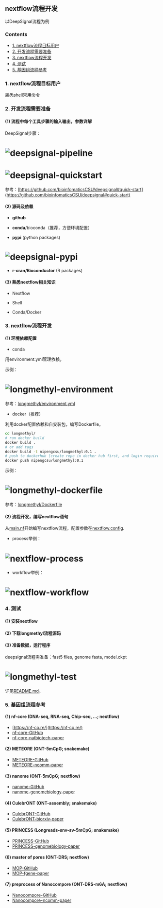 ## nextflow流程开发

以DeepSignal流程为例

### Contents
* [1. nextflow流程目标用户](#1.-nextflow流程目标用户)
* [2. 开发流程需要准备](#2.-开发流程需要准备)
* [3. nextflow流程开发](#3.-nextflow流程开发)
* [4. 测试](#4.-测试)
* [5. 基因组流程参考](#5.-基因组流程参考)


### 1. nextflow流程目标用户

熟悉shell常用命令

### 2. 开发流程需要准备

#### (1) 流程中每个工具步骤的输入输出，参数详解

DeepSignal步骤：

# ![deepsignal-pipeline](images/pipeline_dag_2022-03-09_17-04-28.png)

# ![deepsignal-quickstart](images/deepsignal-quickstart.png)
参考：[https://github.com/bioinfomaticsCSU/deepsignal#quick-start](https://github.com/bioinfomaticsCSU/deepsignal#quick-start)

#### (2) 源码及依赖
  * __github__

  * __conda__/bioconda（推荐，方便环境配置） 

  * __pypi__ (python packages)

# ![deepsignal-pypi](images/deepsignal-pypi.png)

  * __r-cran/Bioconductor__ (R packages) 

#### (3) 熟悉nextflow相关知识

  * Nextflow

  * Shell

  * Conda/Docker

### 3. nextflow流程开发

#### (1) 环境依赖配置

  - conda

用environment.yml管理依赖。

示例：
# ![longmethyl-environment](images/longmethyl-environment.png)

参考：[longmethyl/environment.yml](../environment.yml)

  - docker（推荐）

利用docker配置依赖和自安装包，编写Dockerfile。

```sh
cd longmethyl/
# run docker build
docker build .
# or add tags
docker build -t nipengcsu/longmethyl:0.1 .
# push to dockerhub [create repo in docker hub first, and login required]
docker push nipengcsu/longmethyl:0.1
```

示例：
# ![longmethyl-dockerfile](images/longmethyl-dockerfile.png)

参考：[longmethyl/Dockerfile](../Dockerfile)

#### (2) 流程开发，编写nextflow语句

从[main.nf](../main.nf)开始编写nextflow流程，配置参数在[nextflow.config](../nextflow.config).

  - process举例：

# ![nextflow-process](images/nextflow-process.png)

  - workflow举例：

# ![nextflow-workflow](images/nextflow-workflow.png)

### 4. 测试

#### (1) 安装nextflow
#### (2) 下载longmethyl流程源码
#### (3) 准备数据，运行程序

deepsignal流程需准备：fast5 files, genome fasta, model.ckpt

# ![longmethyl-test](images/longmethyl-test.png)

详见[README.md](../README.md)。


### 5. 基因组流程参考

#### (1) nf-core (DNA-seq, RNA-seq, Chip-seq, ...; nextflow)
  - [https://nf-co.re/](https://nf-co.re/)
  - [nf-core-GitHub](https://github.com/nf-core)
  - [nf-core-natbiotech-paper](https://www.nature.com/articles/s41587-020-0439-x)

#### (2) METEORE (ONT-5mCpG; snakemake)
  - [METEORE-GitHub](https://github.com/comprna/METEORE)
  - [METEORE-ncomm-paper](https://www.nature.com/articles/s41467-021-23778-6)

#### (3) nanome (ONT-5mCpG; nextflow)
  - [nanome-GitHub](https://github.com/TheJacksonLaboratory/nanome)
  - [nanome-genomebiology-paper](https://genomebiology.biomedcentral.com/articles/10.1186/s13059-021-02510-z)

#### (4) CulebrONT (ONT-assembly; snakemake)
  - [CulebrONT-GitHub](https://github.com/SouthGreenPlatform/culebrONT)
  - [CulebrONT-biorxiv-paper](https://doi.org/10.1101/2021.07.19.452922)

#### (5) PRINCESS (Longreads-snv-sv-5mCpG; snakemake)
  - [PRINCESS-GitHub](https://github.com/MeHelmy/princess)
  - [PRINCESS-genomebiology-paper](https://genomebiology.biomedcentral.com/articles/10.1186/s13059-021-02486-w)

#### (6) master of pores (ONT-DRS; nextflow)
  - [MOP-GitHub](https://github.com/biocorecrg/MOP2)
  - [MOP-fgene-paper](https://doi.org/10.3389/fgene.2020.00211)

#### (7) preprocess of Nanocompore (ONT-DRS-m6A; nextflow)
  - [Nanocompore-GitHub](https://github.com/tleonardi/nanocompore)
  - [Nanocompore-ncomm-paper](https://www.nature.com/articles/s41467-021-27393-3)
